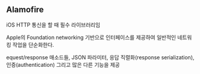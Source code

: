 ## Alamofire

iOS HTTP 통신을 할 때 필수 라이브러리임

Apple의 Foundation networking 기반으로 인터페이스를 제공하여 일반적인 네트워킹 작업을 단순화한다.

equest/response 매소드들, JSON 파라미터, 응답 직렬화(response serialization), 인증(authentication) 그리고 많은 다른 기능을 제공

